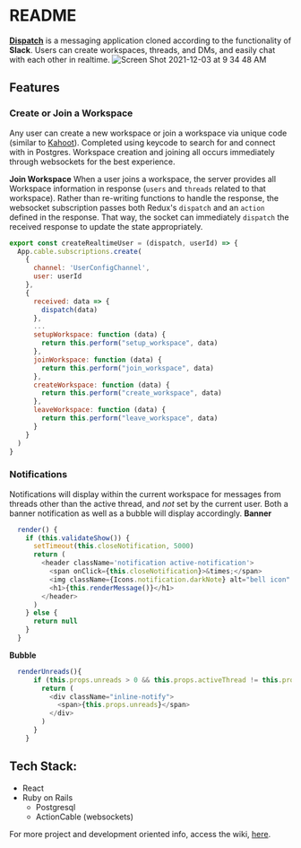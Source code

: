 # README
[__Dispatch__](https://dispatch-one.herokuapp.com/#/signup) is a messaging application cloned according to the functionality of __Slack__. Users can create workspaces, threads, and DMs, and easily chat with each other in realtime. 
![Screen Shot 2021-12-03 at 9 34 48 AM](https://user-images.githubusercontent.com/13125699/144647335-26101aee-3e5d-48d9-bcf4-cc0bc1114383.png)
## Features
### Create or Join a Workspace
Any user can create a new workspace or join a workspace via unique code (similar to [Kahoot](https://kahoot.it/)). Completed using keycode to search for and connect with in Postgres. Workspace creation and joining all occurs immediately through websockets for the best experience.

__Join Workspace__
When a user joins a workspace, the server provides all Workspace information in response (```users``` and ```threads``` related to that workspace). Rather than re-writing functions to handle the response, the websocket subscription passes both Redux's ```dispatch``` and an ```action``` defined in the response. That way, the socket can immediately ```dispatch``` the received response to update the state appropriately.
```javascript
export const createRealtimeUser = (dispatch, userId) => {
  App.cable.subscriptions.create(
    {
      channel: 'UserConfigChannel',
      user: userId
    },
    {
      received: data => {
        dispatch(data)
      },
      ...
      setupWorkspace: function (data) {
        return this.perform("setup_workspace", data)
      },
      joinWorkspace: function (data) {
        return this.perform("join_workspace", data)
      },
      createWorkspace: function (data) {
        return this.perform("create_workspace", data)
      },
      leaveWorkspace: function (data) {
        return this.perform("leave_workspace", data)
      }
    }
  )
}
```
### Notifications
Notifications will display within the current workspace for messages from threads other than the active thread, and _not_ set by the current user. Both a banner notification as well as a bubble will display accordingly.
__Banner__
```javascript
  render() {
    if (this.validateShow()) {
      setTimeout(this.closeNotification, 5000)
      return (
        <header className='notification active-notification'>
          <span onClick={this.closeNotification}>&times;</span>
          <img className={Icons.notification.darkNote} alt="bell icon" />
          <h1>{this.renderMessage()}</h1>
        </header>
      )
    } else {
      return null
    }
  }
```
__Bubble__
```javascript
  renderUnreads(){
      if (this.props.unreads > 0 && this.props.activeThread != this.props.thread.id) {
        return (
          <div className="inline-notify">
            <span>{this.props.unreads}</span>
          </div>
        )
      }
    }
```
## Tech Stack:
- React
- Ruby on Rails
   - Postgresql
   - ActionCable (websockets)

For more project and development oriented info, access the wiki, [here](https://github.com/NRaff/Dispatch/wiki).
